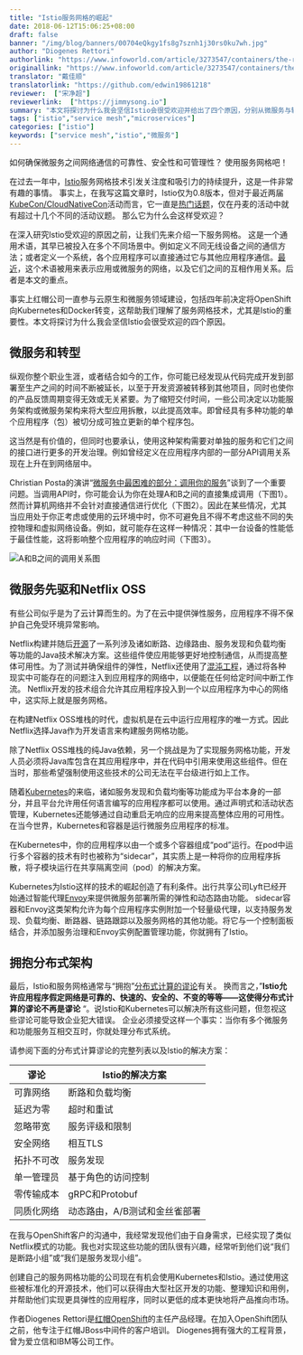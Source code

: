 ```yaml
---
title: "Istio服务网格的崛起"
date: 2018-06-12T15:06:25+08:00
draft: false
banner: "/img/blog/banners/00704eQkgy1fs8g7sznh1j30rs0ku7wh.jpg"
author: "Diogenes Rettori"
authorlink: "https://www.infoworld.com/article/3273547/containers/the-rise-of-the-istio-service-mesh.html"
originallink: "https://www.infoworld.com/article/3273547/containers/the-rise-of-the-istio-service-mesh.html"
translator: "戴佳顺"
translatorlink: "https://github.com/edwin19861218"
reviewer:  ["宋净超"]
reviewerlink:  ["https://jimmysong.io"]
summary: "本文将探讨为什么我会坚信Istio会很受欢迎并给出了四个原因，分别从微服务与转型、微服务先驱Netflix OSS的案例、分布式架构的方面来阐述微服务使用服务网格的必然性。"
tags: ["istio","service mesh","microservices"]
categories: ["istio"]
keywords: ["service mesh","istio","微服务"]
---
```


如何确保微服务之间网络通信的可靠性、安全性和可管理性？ 使用服务网格吧！

在过去一年中，[Istio](https://istio.io/)服务网格技术引发关注度和吸引力的持续提升，这是一件非常有趣的事情。 事实上，在我写这篇文章时，Istio仅为0.8版本，但对于最近两届[KubeCon/CloudNativeCon](https://events.linuxfoundation.org/events/kubecon-cloudnativecon-europe-2018/)活动而言，它一直是[热门话题](https://events.linuxfoundation.org/events/kubecon-cloudnativecon-europe-2018/program/schedule/)，仅在丹麦的活动中就有超过十几个不同的活动议题。 那么它为什么会这样受欢迎？

在深入研究Istio受欢迎的原因之前，让我们先来介绍一下服务网格。 这是一个通用术语，其早已被投入在多个不同场景中。例如定义不同无线设备之间的通信方法；或者定义一个系统，各个应用程序可以直接通过它与其他应用程序通信。[最近](https://istio.io/docs/concepts/what-is-istio/overview.html)，这个术语被用来表示应用或微服务的网络，以及它们之间的互相作用关系。后者是本文的重点。

事实上红帽公司一直参与云原生和微服务领域建设，包括四年前决定将OpenShift向Kubernetes和Docker转变，这帮助我们理解了服务网格技术，尤其是Istio的重要性。本文将探讨为什么我会坚信Istio会很受欢迎的四个原因。 

## 微服务和转型

纵观你整个职业生涯，或者结合如今的工作，你可能已经发现从代码完成开发到部署至生产之间的时间不断被延长，以至于开发资源被转移到其他项目，同时也使你的产品反馈周期变得无效或无关紧要。为了缩短交付时间，一些公司决定以功能服务架构或微服务架构来将大型应用拆散，以此提高效率。即曾经具有多种功能的单个应用程序（包）被切分成可独立更新的单个程序包。

这当然是有价值的，但同时也要承认，使用这种架构需要对单独的服务和它们之间的接口进行更多的开发治理。例如曾经定义在应用程序内部的一部分API调用关系现在上升在到网络层中。

Christian Posta的演讲“[微服务中最困难的部分：调用你的服务](https://www.slideshare.net/ceposta/the-hardest-part-of-microservices-calling-your-services)”谈到了一个重要问题。当调用API时，你可能会认为你在处理A和B之间的直接集成调用（下图1）。然而计算机网络并不会针对直接通信进行优化（下图2）。因此在某些情况，尤其当应用处于你正考虑或使用的云环境中时，你不可避免且不得不考虑这些不同的失控物理和虚拟网络设备。例如，就可能存在这样一种情况：其中一台设备的性能低于最佳性能，这将影响整个应用程序的响应时间（下图3）。

 ![A和B之间的调用关系图](https://raw.githubusercontent.com/servicemesher/website/master/content/blog/the-rise-of-the-Istio-service-mesh/78a165e1gy1fs7fmkvibwj20jf0dfq40.jpg)

## 微服务先驱和Netflix OSS

有些公司似乎是为了云计算而生的。为了在云中提供弹性服务，应用程序不得不保护自己免受环境异常影响。

Netflix构建并随后[开源](https://netflix.github.io/)了一系列涉及诸如断路、边缘路由、服务发现和负载均衡等功能的Java技术解决方案。这些组件使应用能够更好地控制通信，从而提高整体可用性。为了测试并确保组件的弹性，Netflix还使用了[混沌工程](http://principlesofchaos.org/)，通过将各种现实中可能存在的问题注入到应用程序的网络中，以便能在任何给定时间中断工作流。 Netflix开发的技术组合允许其应用程序投入到一个以应用程序为中心的网络中，这实际上就是服务网格。

在构建Netflix OSS堆栈的时代，虚拟机是在云中运行应用程序的唯一方式。因此Netflix选择Java作为开发语言来构建服务网格功能。

除了Netflix OSS堆栈的纯Java依赖，另一个挑战是为了实现服务网格功能，开发人员必须将Java库包含在其应用程序中，并在代码中引用来使用这些组件。但在当时，那些希望强制使用这些技术的公司无法在平台级进行如上工作。

随着[Kubernetes](https://www.infoworld.com/article/3268073/containers/what-is-kubernetes-container-orchestration-explained.html)的来临，诸如服务发现和负载均衡等功能成为平台本身的一部分，并且平台允许用任何语言编写的应用程序都可以使用。通过声明式和活动状态管理，Kubernetes还能够通过自动重启无响应的应用来提高整体应用的可用性。在当今世界，Kubernetes和容器是运行微服务应用程序的标准。

在Kubernetes中，你的应用程序以由一个或多个容器组成“pod”运行。在pod中运行多个容器的技术有时也被称为“sidecar”，其实质上是一种将你的应用程序拆散，将子模块运行在共享隔离空间（pod）的解决方案。

Kubernetes为Istio这样的技术的崛起创造了有利条件。出行共享公司Lyft已经开始通过智能代理[Envoy](https://github.com/envoyproxy/envoy)来提供微服务部署所需的弹性和动态路由功能。 sidecar容器和Envoy这类架构允许为每个应用程序实例附加一个轻量级代理，以支持服务发现、负载均衡、断路器、链路跟踪以及服务网格的其他功能。将它与一个控制面板结合，并添加服务治理和Envoy实例配置管理功能，你就拥有了Istio。

## 拥抱分布式架构

最后，Istio和服务网格通常与“拥抱”[分布式计算的谬论](https://en.wikipedia.org/wiki/Fallacies_of_distributed_computing)有关。 换而言之，”**Istio允许应用程序假定网络是可靠的、快速的、安全的、不变的等等——这使得分布式计算的谬论不再是谬论** “。说Istio和Kubernetes可以解决所有这些问题，但忽视这些谬论可能导致企业犯大错误。 企业必须接受这样一个事实：当你有多个微服务和功能服务互相交互时，你就处理分布式系统。

请参阅下面的分布式计算谬论的完整列表以及Istio的解决方案：

| 谬论       | Istio的解决方案               |
| ---------- | ----------------------------- |
| 可靠网络   | 断路和负载均衡                |
| 延迟为零   | 超时和重试                    |
| 忽略带宽   | 服务评级和限制                |
| 安全网络   | 相互TLS                       |
| 拓扑不可改 | 服务发现                      |
| 单一管理员 | 基于角色的访问控制            |
| 零传输成本 | gRPC和Protobuf                |
| 同质化网络 | 动态路由，A/B测试和金丝雀部署 |

在我与OpenShift客户的沟通中，我经常发现他们由于自身需求，已经实现了类似Netflix模式的功能。我也对实现这些功能的团队很有兴趣，经常听到他们说“我们是断路小组”或“我们是服务发现小组”。

创建自己的服务网格功能的公司现在有机会使用Kubernetes和Istio。通过使用这些被标准化的开源技术，他们可以获得由大型社区开发的功能、整理知识和用例，并帮助他们实现更具弹性的应用程序，同时以更低的成本更快地将产品推向市场。

作者Diogenes Rettori是[红帽OpenShift](https://www.redhat.com/en/technologies/cloud-computing/openshift)的主任产品经理。在加入OpenShift团队之前，他专注于红帽JBoss中间件的客户培训。 Diogenes拥有强大的工程背景，曾为爱立信和IBM等公司工作。

